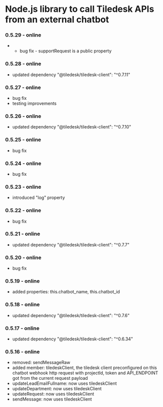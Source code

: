 # Node.js library to call Tiledesk APIs from an external chatbot 

### 0.5.29 - online
- - bug fix - supportRequest is a public property

### 0.5.28 - online
- updated dependency "@tiledesk/tiledesk-client": "^0.7.11"

### 0.5.27 - online
- bug fix
- testing improvements

### 0.5.26 - online
- updated dependency "@tiledesk/tiledesk-client": "^0.7.10"

### 0.5.25 - online
- bug fix

### 0.5.24 - online
- bug fix

### 0.5.23 - online
- introduced "log" property

### 0.5.22 - online
- bug fix

### 0.5.21 - online
- updated dependency "@tiledesk/tiledesk-client": "^0.7.7"

### 0.5.20 - online
- bug fix

### 0.5.19 - online
- added properties: this.chatbot_name, this.chatbot_id

### 0.5.18 - online
- updated dependency "@tiledesk/tiledesk-client": "^0.7.6"

### 0.5.17 - online
- updated dependency "@tiledesk/tiledesk-client": "^0.6.34"

### 0.5.16 - online
- removed: sendMessageRaw
- added member: tiledeskClient, the tiledesk client preconfigured on this chatbot webhook http request with projectId, token and API_ENDPOINT got from the current request payload
- updateLeadEmailFullname: now uses tiledeskClient
- updateDepartment: now uses tiledeskClient
- updateRequest: now uses tiledeskClient
- sendMessage: now uses tiledeskClient